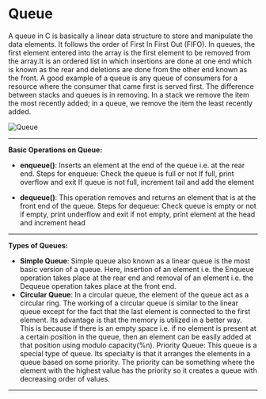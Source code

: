 # Queue
A queue in C is basically a linear data structure to store and manipulate the data elements. It follows the order of First In First Out (FIFO). In queues, the first element entered into the array is the first element to be removed from the array.It is an ordered list in which insertions are done at one end which is known as the rear and deletions are done from the other end known as the front. A good example of a queue is any queue of consumers for a resource where the consumer that came first is served first. 
The difference between stacks and queues is in removing. In a stack we remove the item the most recently added; in a queue, we remove the item the least recently added.



![Queue](https://user-images.githubusercontent.com/113619312/234083750-37286d7b-bc2d-41b0-8baa-85782428fb43.png)

---

__Basic Operations on Queue:__ 
- __enqueue()__: Inserts an element at the end of the queue i.e. at the rear end.
Steps for enqueue:
Check the queue is full or not
If full, print overflow and exit
If queue is not full, increment tail and add the element

- __dequeue()__: This operation removes and returns an element that is at the front end of the queue.
Steps for dequeue:
Check queue is empty or not
if empty, print underflow and exit
if not empty, print element at the head and increment head
---

__Types of Queues:__ 
- __Simple Queue__: Simple queue also known as a linear queue is the most basic version of a queue. Here, insertion of an element i.e. the Enqueue operation takes place at the rear end and removal of an element i.e. the Dequeue operation takes place at the front end.
- __Circular Queue__:  In a circular queue, the element of the queue act as a circular ring. The working of a circular queue is similar to the linear queue except for the fact that the last element is connected to the first element. Its advantage is that the memory is utilized in a better way. This is because if there is an empty space i.e. if no element is present at a certain position in the queue, then an element can be easily added at that position using modulo capacity(%n).
Priority Queue: This queue is a special type of queue. Its specialty is that it arranges the elements in a queue based on some priority. The priority can be something where the element with the highest value has the priority so it creates a queue with decreasing order of values. 

---
